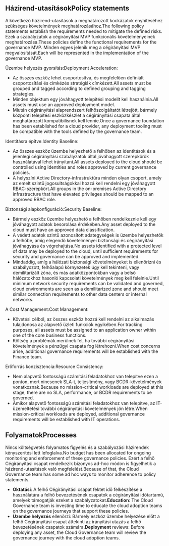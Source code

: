<!-- TEMPLATE FILE - DO NOT ADD METADATA -->

## <a name="policy-statements"></a><span data-ttu-id="f0296-101">Házirend-utasítások</span><span class="sxs-lookup"><span data-stu-id="f0296-101">Policy statements</span></span>

<span data-ttu-id="f0296-102">A következő házirend-utasítások a meghatározott kockázatok enyhítéséhez szükséges követelmények meghatározásához.</span><span class="sxs-lookup"><span data-stu-id="f0296-102">The following policy statements establish the requirements needed to mitigate the defined risks.</span></span> <span data-ttu-id="f0296-103">Ezek a szabályzatok a cégirányítási MVP funkcionális követelményeinek meghatározása.</span><span class="sxs-lookup"><span data-stu-id="f0296-103">These policies define the functional requirements for the governance MVP.</span></span> <span data-ttu-id="f0296-104">Minden egyes jelenik meg a cégirányítási MVP megvalósítását.</span><span class="sxs-lookup"><span data-stu-id="f0296-104">Each will be represented in the implementation of the governance MVP.</span></span>

<span data-ttu-id="f0296-105">Üzembe helyezés gyorsítás:</span><span class="sxs-lookup"><span data-stu-id="f0296-105">Deployment Acceleration:</span></span>

- <span data-ttu-id="f0296-106">Az összes eszköz lehet csoportosítva, és megfelelően definiált csoportosítási és címkézés stratégiák címkézett.</span><span class="sxs-lookup"><span data-stu-id="f0296-106">All assets must be grouped and tagged according to defined grouping and tagging strategies.</span></span>
- <span data-ttu-id="f0296-107">Minden objektum egy jóváhagyott telepítési modellt kell használnia.</span><span class="sxs-lookup"><span data-stu-id="f0296-107">All assets must use an approved deployment model.</span></span>
- <span data-ttu-id="f0296-108">Miután cégirányítási alaprendszert felhőszolgáltatót létrejött, bármely központi telepítési eszközkészlet a cégirányítási csapata által meghatározott kompatibilisnek kell lennie.</span><span class="sxs-lookup"><span data-stu-id="f0296-108">Once a governance foundation has been established for a cloud provider, any deployment tooling must be compatible with the tools defined by the governance team.</span></span>

<span data-ttu-id="f0296-109">Identitásra építve:</span><span class="sxs-lookup"><span data-stu-id="f0296-109">Identity Baseline:</span></span>

- <span data-ttu-id="f0296-110">Az összes eszköz üzembe helyezhető a felhőben az identitások és a jelenlegi cégirányítási szabályzatok által jóváhagyott szerepkörök használatával lehet irányítani.</span><span class="sxs-lookup"><span data-stu-id="f0296-110">All assets deployed to the cloud should be controlled using identities and roles approved by current governance policies.</span></span>
- <span data-ttu-id="f0296-111">A helyszíni Active Directory-infrastruktúra minden olyan csoport, amely az emelt szintű jogosultságokkal hozzá kell rendelni egy jóváhagyott RBAC-szerepkört.</span><span class="sxs-lookup"><span data-stu-id="f0296-111">All groups in the on-premises Active Directory infrastructure that have elevated privileges should be mapped to an approved RBAC role.</span></span>

<span data-ttu-id="f0296-112">Biztonsági alapkonfiguráció:</span><span class="sxs-lookup"><span data-stu-id="f0296-112">Security Baseline:</span></span>

- <span data-ttu-id="f0296-113">Bármely eszköz üzembe helyezhető a felhőben rendelkeznie kell egy jóváhagyott adatok besorolása érdekében.</span><span class="sxs-lookup"><span data-stu-id="f0296-113">Any asset deployed to the cloud must have an approved data classification.</span></span>
- <span data-ttu-id="f0296-114">A védett adatok szintű azonosított adategységek is üzembe helyezhetők a felhőbe, amíg elegendő követelményei biztonsági és cégirányítási jóváhagyása és végrehajtása.</span><span class="sxs-lookup"><span data-stu-id="f0296-114">No assets identified with a protected level of data may be deployed to the cloud, until sufficient requirements for security and governance can be approved and implemented.</span></span>
- <span data-ttu-id="f0296-115">Mindaddig, amíg a hálózati biztonsági követelményeket is ellenőrizni és szabályozott, felhőalapú környezetek úgy kell tekinteni, vagy demilitarizált zóna, és más adatközpontokban vagy a belső hálózatokhoz hasonló kapcsolati követelmények meg kell felelnie.</span><span class="sxs-lookup"><span data-stu-id="f0296-115">Until minimum network security requirements can be validated and governed, cloud environments are seen as a demilitarized zone and should meet similar connection requirements to other data centers or internal networks.</span></span>

<span data-ttu-id="f0296-116">A Cost Management:</span><span class="sxs-lookup"><span data-stu-id="f0296-116">Cost Management:</span></span>

- <span data-ttu-id="f0296-117">Követési célból, az összes eszköz hozzá kell rendelni az alkalmazás tulajdonosa az alapvető üzleti funkciók egyikében.</span><span class="sxs-lookup"><span data-stu-id="f0296-117">For tracking purposes, all assets must be assigned to an application owner within one of the core business functions.</span></span>
- <span data-ttu-id="f0296-118">Költség a problémák merülnek fel, ha további cégirányítási követelmények a pénzügyi csapata fog létrehozni.</span><span class="sxs-lookup"><span data-stu-id="f0296-118">When cost concerns arise, additional governance requirements will be established with the Finance team.</span></span>

<span data-ttu-id="f0296-119">Erőforrás konzisztencia:</span><span class="sxs-lookup"><span data-stu-id="f0296-119">Resource Consistency:</span></span>

- <span data-ttu-id="f0296-120">Nem alapvető fontosságú számítási feladatokhoz van telepítve ezen a ponton, mert nincsenek SLA-t, teljesítmény, vagy BCDR-követelmények vonatkoznak.</span><span class="sxs-lookup"><span data-stu-id="f0296-120">Because no mission-critical workloads are deployed at this stage, there are no SLA, performance, or BCDR requirements to be governed.</span></span>
- <span data-ttu-id="f0296-121">Amikor alapvető fontosságú számítási feladatokhoz van telepítve, az IT-üzemeltetési további cégirányítási követelmények jön létre.</span><span class="sxs-lookup"><span data-stu-id="f0296-121">When mission-critical workloads are deployed, additional governance requirements will be established with IT operations.</span></span>

## <a name="processes"></a><span data-ttu-id="f0296-122">Folyamatok</span><span class="sxs-lookup"><span data-stu-id="f0296-122">Processes</span></span>

<span data-ttu-id="f0296-123">Nincs költségvetés folyamatos figyelés és a szabályozási házirendek kényszerítési lett lefoglalva.</span><span class="sxs-lookup"><span data-stu-id="f0296-123">No budget has been allocated for ongoing monitoring and enforcement of these governance policies.</span></span> <span data-ttu-id="f0296-124">Ezért a felhő Cégirányítási csapat rendelkezik bizonyos ad-hoc módon is figyelhetik a házirend-utasítások való megfelelést.</span><span class="sxs-lookup"><span data-stu-id="f0296-124">Because of that, the Cloud Governance team has some ad hoc ways to monitor adherence to policy statements.</span></span>

- <span data-ttu-id="f0296-125">**Oktatási**: A felhő Cégirányítási csapat fektet idő felkészítése a használatára a felhő bevezetésének csapatok a cégirányítási időtartamú, amelyek támogatják ezeket a szabályzatokat.</span><span class="sxs-lookup"><span data-stu-id="f0296-125">**Education**: The Cloud Governance team is investing time to educate the cloud adoption teams on the governance journeys that support these policies.</span></span>
- <span data-ttu-id="f0296-126">**Üzembe helyezés** ellenőrzi: Bármely eszköz üzembe helyezése előtt a felhő Cégirányítási csapat áttekinti az irányítási utazás a felhő bevezetésének csapatok számára.</span><span class="sxs-lookup"><span data-stu-id="f0296-126">**Deployment** reviews: Before deploying any asset, the Cloud Governance team will review the governance journey with the cloud adoption teams.</span></span>
